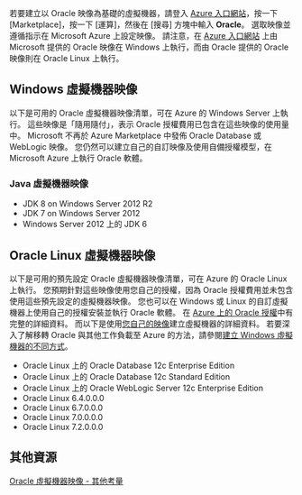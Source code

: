 


若要建立以 Oracle 映像為基礎的虛擬機器，請登入 [Azure 入口網站](https://portal.azure.com/)，按一下 [Marketplace]，按一下 [運算]，然後在 [搜尋] 方塊中輸入 **Oracle**。 選取映像並遵循指示在 Microsoft Azure 上設定映像。 請注意，在 [Azure 入口網站](https://portal.azure.com/) 上由 Microsoft 提供的 Oracle 映像在 Windows 上執行，而由 Oracle 提供的 Oracle 映像則在 Oracle Linux 上執行。

## <a name="windows-based-virtual-machine-images"></a>Windows 虛擬機器映像
以下是可用的 Oracle 虛擬機器映像清單，可在 Azure 的 Windows Server 上執行。 這些映像是「隨用隨付」，表示 Oracle 授權費用已包含在這些映像的使用量中。 Microsoft 不再於 Azure Marketplace 中發佈 Oracle Database 或 WebLogic 映像。  您仍然可以建立自己的自訂映像及使用自備授權模型，在 Microsoft Azure 上執行 Oracle 軟體。 

### <a name="java-virtual-machine-images"></a>Java 虛擬機器映像
* JDK 8 on Windows Server 2012 R2
* JDK 7 on Windows Server 2012
* Windows Server 2012 上的 JDK 6

## <a name="oracle-linux-virtual-machine-images"></a>Oracle Linux 虛擬機器映像
以下是可用的預先設定 Oracle 虛擬機器映像清單，可在 Azure 的 Oracle Linux 上執行。 您預期針對這些映像使用您自己的授權，因為 Oracle 授權費用並未包含使用這些預先設定的虛擬機器映像。 您也可以在 Windows 或 Linux 的自訂虛擬機器上使用自己的授權安裝並執行 Oracle 軟體。 在 [Azure 上的 Oracle 授權](http://www.oracle.com/technetwork/topics/cloud/faq-1963009.html#support)中有完整的詳細資料。 而以下是使用[您自己的映像](../articles/virtual-machines/windows/classic/createupload-vhd.md?toc=%2fazure%2fvirtual-machines%2fwindows%2fclassic%2ftoc.json)建立虛擬機器的詳細資料。 若要深入了解移轉 Oracle 與其他工作負載至 Azure 的方法，請參閱[建立 Windows 虛擬機器的不同方式](../articles/virtual-machines/virtual-machines-windows-creation-choices.md?toc=%2fazure%2fvirtual-machines%2fwindows%2ftoc.json)。

* Oracle Linux 上的 Oracle Database 12c Enterprise Edition
* Oracle Linux 上的 Oracle Database 12c Standard Edition
* Oracle Linux 上的 Oracle WebLogic Server 12c Enterprise Edition 
* Oracle Linux 6.4.0.0.0
* Oracle Linux 6.7.0.0.0
* Oracle Linux 7.0.0.0.0
* Oracle Linux 7.2.0.0.0

## <a name="additional-resources"></a>其他資源
[Oracle 虛擬機器映像 - 其他考量](#miscellaneous-considerations-for-oracle-virtual-machine-images-new-article)


